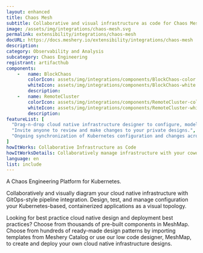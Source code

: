 ```yaml
---
layout: enhanced
title: Chaos Mesh
subtitle: Collaborative and visual infrastructure as code for Chaos Mesh
image: /assets/img/integrations/chaos-mesh.svg
permalink: extensibility/integrations/chaos-mesh
docURL: https://docs.meshery.io/extensibility/integrations/chaos-mesh
description: 
category: Observability and Analysis
subcategory: Chaos Engineering
registrant: artifacthub
components: 
	-	name: BlockChaos
		colorIcon: assets/img/integrations/components/BlockChaos-color.svg
		whiteIcon: assets/img/integrations/components/BlockChaos-white.svg
		description: 
	-	name: RemoteCluster
		colorIcon: assets/img/integrations/components/RemoteCluster-color.svg
		whiteIcon: assets/img/integrations/components/RemoteCluster-white.svg
		description: 
featureList: [
  "Drag-n-drop cloud native infrastructure designer to configure, model, and deploy your workloads.",
  "Invite anyone to review and make changes to your private designs.",
  "Ongoing synchronization of Kubernetes configuration and changes across any number of clusters."
]
howItWorks: Collaborative Infrastructure as Code
howItWorksDetails: Collaboratively manage infrastructure with your coworkers synchronously sharing the same designs.
language: en
list: include
---
```

<p>
A Chaos Engineering Platform for Kubernetes.
</p>
<p>
    Collaboratively and visually diagram your cloud native infrastructure with GitOps-style pipeline integration. Design, test, and manage configuration your Kubernetes-based, containerized applications as a visual topology.
</p>
<p>
    Looking for best practice cloud native design and deployment best practices? Choose from thousands of pre-built components in MeshMap. Choose from hundreds of ready-made design patterns by importing templates from Meshery Catalog or use our low code designer, MeshMap, to create and deploy your own cloud native infrastructure designs.
</p>

